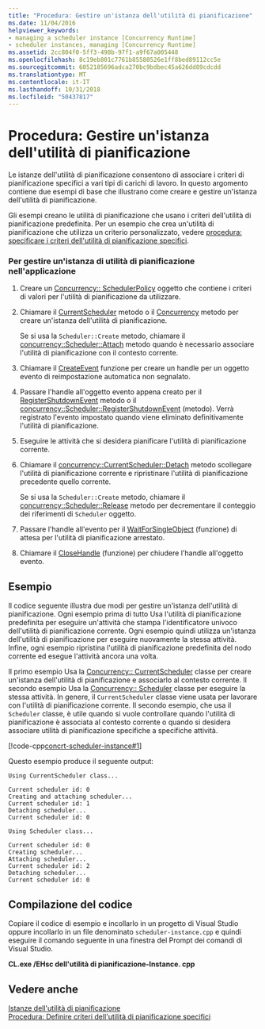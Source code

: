 ```yaml
---
title: "Procedura: Gestire un'istanza dell'utilità di pianificazione"
ms.date: 11/04/2016
helpviewer_keywords:
- managing a scheduler instance [Concurrency Runtime]
- scheduler instances, managing [Concurrency Runtime]
ms.assetid: 2cc804f0-5ff3-498b-97f1-a9f67a005448
ms.openlocfilehash: 8c19eb801c7761b85580526e1ff8bed89112cc5e
ms.sourcegitcommit: 6052185696adca270bc9bdbec45a626dd89cdcdd
ms.translationtype: MT
ms.contentlocale: it-IT
ms.lasthandoff: 10/31/2018
ms.locfileid: "50437817"
---
```

# <a name="how-to-manage-a-scheduler-instance"></a>Procedura: Gestire un'istanza dell'utilità di pianificazione

Le istanze dell'utilità di pianificazione consentono di associare i criteri di pianificazione specifici a vari tipi di carichi di lavoro. In questo argomento contiene due esempi di base che illustrano come creare e gestire un'istanza dell'utilità di pianificazione.

Gli esempi creano le utilità di pianificazione che usano i criteri dell'utilità di pianificazione predefinita. Per un esempio che crea un'utilità di pianificazione che utilizza un criterio personalizzato, vedere [procedura: specificare i criteri dell'utilità di pianificazione specifici](../../parallel/concrt/how-to-specify-specific-scheduler-policies.md).

### <a name="to-manage-a-scheduler-instance-in-your-application"></a>Per gestire un'istanza di utilità di pianificazione nell'applicazione

1. Creare un [Concurrency:: SchedulerPolicy](../../parallel/concrt/reference/schedulerpolicy-class.md) oggetto che contiene i criteri di valori per l'utilità di pianificazione da utilizzare.

1. Chiamare il [CurrentScheduler](reference/currentscheduler-class.md#create) metodo o il [Concurrency](reference/scheduler-class.md#create) metodo per creare un'istanza dell'utilità di pianificazione.

   Se si usa la `Scheduler::Create` metodo, chiamare il [concurrency::Scheduler::Attach](reference/scheduler-class.md#attach) metodo quando è necessario associare l'utilità di pianificazione con il contesto corrente.

1. Chiamare il [CreateEvent](/windows/desktop/api/synchapi/nf-synchapi-createeventa) funzione per creare un handle per un oggetto evento di reimpostazione automatica non segnalato.

1. Passare l'handle all'oggetto evento appena creato per il [RegisterShutdownEvent](reference/currentscheduler-class.md#registershutdownevent) metodo o il [concurrency::Scheduler::RegisterShutdownEvent](reference/scheduler-class.md#registershutdownevent) (metodo). Verrà registrato l'evento impostato quando viene eliminato definitivamente l'utilità di pianificazione.

1. Eseguire le attività che si desidera pianificare l'utilità di pianificazione corrente.

1. Chiamare il [concurrency::CurrentScheduler::Detach](reference/currentscheduler-class.md#detach) metodo scollegare l'utilità di pianificazione corrente e ripristinare l'utilità di pianificazione precedente quello corrente.

   Se si usa la `Scheduler::Create` metodo, chiamare il [concurrency::Scheduler::Release](reference/scheduler-class.md#release) metodo per decrementare il conteggio dei riferimenti di `Scheduler` oggetto.

1. Passare l'handle all'evento per il [WaitForSingleObject](/windows/desktop/api/synchapi/nf-synchapi-waitforsingleobject) (funzione) di attesa per l'utilità di pianificazione arrestato.

1. Chiamare il [CloseHandle](https://msdn.microsoft.com/library/windows/desktop/ms724211) (funzione) per chiudere l'handle all'oggetto evento.

## <a name="example"></a>Esempio

Il codice seguente illustra due modi per gestire un'istanza dell'utilità di pianificazione. Ogni esempio prima di tutto Usa l'utilità di pianificazione predefinita per eseguire un'attività che stampa l'identificatore univoco dell'utilità di pianificazione corrente. Ogni esempio quindi utilizza un'istanza dell'utilità di pianificazione per eseguire nuovamente la stessa attività. Infine, ogni esempio ripristina l'utilità di pianificazione predefinita del nodo corrente ed esegue l'attività ancora una volta.

Il primo esempio Usa la [Concurrency:: CurrentScheduler](../../parallel/concrt/reference/currentscheduler-class.md) classe per creare un'istanza dell'utilità di pianificazione e associarlo al contesto corrente. Il secondo esempio Usa la [Concurrency:: Scheduler](../../parallel/concrt/reference/scheduler-class.md) classe per eseguire la stessa attività. In genere, il `CurrentScheduler` classe viene usata per lavorare con l'utilità di pianificazione corrente. Il secondo esempio, che usa il `Scheduler` classe, è utile quando si vuole controllare quando l'utilità di pianificazione è associata al contesto corrente o quando si desidera associare utilità di pianificazione specifiche a specifiche attività.

[!code-cpp[concrt-scheduler-instance#1](../../parallel/concrt/codesnippet/cpp/how-to-manage-a-scheduler-instance_1.cpp)]

Questo esempio produce il seguente output:

```Output
Using CurrentScheduler class...

Current scheduler id: 0
Creating and attaching scheduler...
Current scheduler id: 1
Detaching scheduler...
Current scheduler id: 0

Using Scheduler class...

Current scheduler id: 0
Creating scheduler...
Attaching scheduler...
Current scheduler id: 2
Detaching scheduler...
Current scheduler id: 0
```

## <a name="compiling-the-code"></a>Compilazione del codice

Copiare il codice di esempio e incollarlo in un progetto di Visual Studio oppure incollarlo in un file denominato `scheduler-instance.cpp` e quindi eseguire il comando seguente in una finestra del Prompt dei comandi di Visual Studio.

**CL.exe /EHsc dell'utilità di pianificazione-Instance. cpp**

## <a name="see-also"></a>Vedere anche

[Istanze dell'utilità di pianificazione](../../parallel/concrt/scheduler-instances.md)<br/>
[Procedura: Definire criteri dell'utilità di pianificazione specifici](../../parallel/concrt/how-to-specify-specific-scheduler-policies.md)

